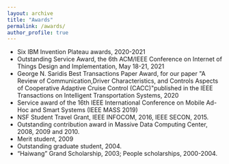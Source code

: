 ```yaml
---
layout: archive
title: "Awards"
permalink: /awards/
author_profile: true
---
```


* Six IBM Invention Plateau awards, 2020-2021
* Outstanding Service Award, the 6th ACM/IEEE Conference on Internet of Things Design and Implementation, May 18-21, 2021
* George N. Saridis Best Transactions Paper Award, for our paper "A Review of Communication,Driver Characteristics, and Controls Aspects of Cooperative Adaptive Cruise Control (CACC)"published in the IEEE Transactions on Intelligent Transportation Systems, 2020
* Service award of the 16th IEEE International Conference on Mobile Ad-Hoc and Smart Systems (IEEE MASS 2019)
* NSF Student Travel Grant, IEEE INFOCOM, 2016, IEEE SECON, 2015.
* Outstanding contribution award in Massive Data Computing Center, 2008, 2009 and 2010.
*  Merit student, 2009
* Outstanding graduate student, 2004.
* “Haiwang” Grand Scholarship, 2003; People scholarships, 2000-2004.